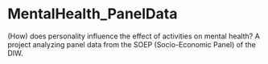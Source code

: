 # MentalHealth_PanelData
(How) does personality influence the effect of activities on mental health? A project analyzing panel data from the SOEP (Socio-Economic Panel) of the DIW. 
